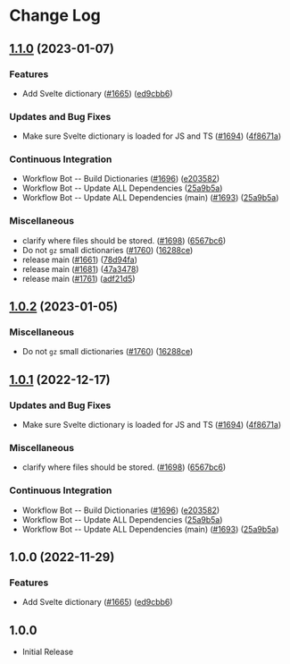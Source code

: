 # Change Log

## [1.1.0](https://github.com/andyw8/cspell-dicts/compare/@cspell/dict-svelte-v1.0.2...@cspell/dict-svelte@1.1.0) (2023-01-07)


### Features

* Add Svelte dictionary ([#1665](https://github.com/andyw8/cspell-dicts/issues/1665)) ([ed9cbb6](https://github.com/andyw8/cspell-dicts/commit/ed9cbb6bbd07795bd66c82ebe2c1c45e61d53775))


### Updates and Bug Fixes

* Make sure Svelte dictionary is loaded for JS and TS ([#1694](https://github.com/andyw8/cspell-dicts/issues/1694)) ([4f8671a](https://github.com/andyw8/cspell-dicts/commit/4f8671a2749866773fb0d60ee6a179bd9d707312))


### Continuous Integration

* Workflow Bot -- Build Dictionaries ([#1696](https://github.com/andyw8/cspell-dicts/issues/1696)) ([e203582](https://github.com/andyw8/cspell-dicts/commit/e203582b4c54332f0e7f220e4af1a18288fc695f))
* Workflow Bot -- Update ALL Dependencies ([25a9b5a](https://github.com/andyw8/cspell-dicts/commit/25a9b5a4bf0337494d3b674acd5afd65930277c0))
* Workflow Bot -- Update ALL Dependencies (main) ([#1693](https://github.com/andyw8/cspell-dicts/issues/1693)) ([25a9b5a](https://github.com/andyw8/cspell-dicts/commit/25a9b5a4bf0337494d3b674acd5afd65930277c0))


### Miscellaneous

* clarify where files should be stored. ([#1698](https://github.com/andyw8/cspell-dicts/issues/1698)) ([6567bc6](https://github.com/andyw8/cspell-dicts/commit/6567bc62130404cb32945bdcc3bf07316c839396))
* Do not `gz` small dictionaries ([#1760](https://github.com/andyw8/cspell-dicts/issues/1760)) ([16288ce](https://github.com/andyw8/cspell-dicts/commit/16288ced75b3cc640558a983875ed2b2de2b5703))
* release main ([#1661](https://github.com/andyw8/cspell-dicts/issues/1661)) ([78d94fa](https://github.com/andyw8/cspell-dicts/commit/78d94fa91d732dd2eec4b8794a3eee0319eef1e8))
* release main ([#1681](https://github.com/andyw8/cspell-dicts/issues/1681)) ([47a3478](https://github.com/andyw8/cspell-dicts/commit/47a34789c05111e7b3cb693beb5d456bf25a0cb0))
* release main ([#1761](https://github.com/andyw8/cspell-dicts/issues/1761)) ([adf21d5](https://github.com/andyw8/cspell-dicts/commit/adf21d5f6c5e7fd89674b400e12f82104258e5c5))

## [1.0.2](https://github.com/streetsidesoftware/cspell-dicts/compare/@cspell/dict-svelte@1.0.1...@cspell/dict-svelte@1.0.2) (2023-01-05)


### Miscellaneous

* Do not `gz` small dictionaries ([#1760](https://github.com/streetsidesoftware/cspell-dicts/issues/1760)) ([16288ce](https://github.com/streetsidesoftware/cspell-dicts/commit/16288ced75b3cc640558a983875ed2b2de2b5703))

## [1.0.1](https://github.com/streetsidesoftware/cspell-dicts/compare/@cspell/dict-svelte@1.0.0...@cspell/dict-svelte@1.0.1) (2022-12-17)


### Updates and Bug Fixes

* Make sure Svelte dictionary is loaded for JS and TS ([#1694](https://github.com/streetsidesoftware/cspell-dicts/issues/1694)) ([4f8671a](https://github.com/streetsidesoftware/cspell-dicts/commit/4f8671a2749866773fb0d60ee6a179bd9d707312))


### Miscellaneous

* clarify where files should be stored. ([#1698](https://github.com/streetsidesoftware/cspell-dicts/issues/1698)) ([6567bc6](https://github.com/streetsidesoftware/cspell-dicts/commit/6567bc62130404cb32945bdcc3bf07316c839396))


### Continuous Integration

* Workflow Bot -- Build Dictionaries ([#1696](https://github.com/streetsidesoftware/cspell-dicts/issues/1696)) ([e203582](https://github.com/streetsidesoftware/cspell-dicts/commit/e203582b4c54332f0e7f220e4af1a18288fc695f))
* Workflow Bot -- Update ALL Dependencies ([25a9b5a](https://github.com/streetsidesoftware/cspell-dicts/commit/25a9b5a4bf0337494d3b674acd5afd65930277c0))
* Workflow Bot -- Update ALL Dependencies (main) ([#1693](https://github.com/streetsidesoftware/cspell-dicts/issues/1693)) ([25a9b5a](https://github.com/streetsidesoftware/cspell-dicts/commit/25a9b5a4bf0337494d3b674acd5afd65930277c0))

## 1.0.0 (2022-11-29)


### Features

* Add Svelte dictionary ([#1665](https://github.com/streetsidesoftware/cspell-dicts/issues/1665)) ([ed9cbb6](https://github.com/streetsidesoftware/cspell-dicts/commit/ed9cbb6bbd07795bd66c82ebe2c1c45e61d53775))

## 1.0.0

- Initial Release
